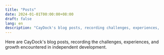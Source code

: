 ```yaml
---
title: "Posts"
date: 2024-01-01T00:00:00+08:00
draft: false
lang: en
description: "CayDock's blog posts, recording challenges, experiences, and growth in independent development"
---
```


Here are CayDock's blog posts, recording the challenges, experiences, and growth encountered in independent development.
